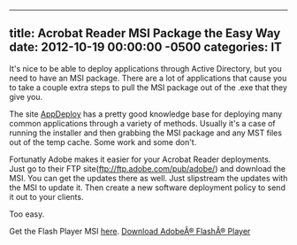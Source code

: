 ﻿---

title:  Acrobat Reader MSI Package the Easy Way
date:   2012-10-19 00:00:00 -0500
categories: IT
---

It's nice to be able to deploy applications through Active Directory, but you need to have an MSI package. There are a lot of applications that cause you to take a couple extra steps to pull the MSI package out of the .exe that they give you.

The site <a href="www.appdeploy.com">AppDeploy</a> has a pretty good knowledge base for deploying many common applications through a variety of methods. Usually it's a case of running the installer and then grabbing the MSI package and any MST files out of the temp cache. Some work and some don't.

Fortunatly Adobe makes it easier for your Acrobat Reader deployments. Just go to their FTP site(ftp://ftp.adobe.com/pub/adobe/) and download the MSI. You can get the updates there as well. Just slipstream the updates with the MSI to update it. Then create a new software deployment policy to send it out to your clients.

Too easy.

Get the Flash Player MSI <a href="http://www.adobe.com/go/full_flashplayer_win_msi">here</a>.
<a href="http://www.adobe.com/products/flashplayer/fp_distribution3.html">Download AdobeÂ® FlashÂ® Player</a>
